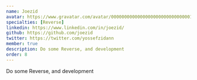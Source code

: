 ```yaml
---
name: Joezid
avatar: https://www.gravatar.com/avatar/00000000000000000000000000000010?d=identicon&s=256
specialties: [Reverse]
linkedin: https://www.linkedin.com/in/joezid/
github: https://github.com/joezid
twitter: https://twitter.com/yossefzidann
member: true
description: Do some Reverse, and development
order: 8
---
```


Do some Reverse, and development
